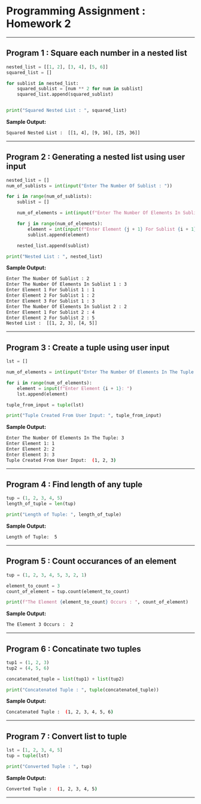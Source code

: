 # Programming Assignment : Homework 2

---

## Program 1 : Square each number in a nested list

```python
nested_list = [[1, 2], [3, 4], [5, 6]]
squared_list = []

for sublist in nested_list:
    squared_sublist = [num ** 2 for num in sublist]
    squared_list.append(squared_sublist)


print("Squared Nested List : ", squared_list)
```

**Sample Output:**

```bash
Squared Nested List :  [[1, 4], [9, 16], [25, 36]]
```

---

## Program 2 : Generating a nested list using user input

```python
nested_list = []
num_of_sublists = int(input("Enter The Number Of Sublist : "))

for i in range(num_of_sublists):
    sublist = []

    num_of_elements = int(input(f"Enter The Number Of Elements In Sublist {i + 1} : "))

    for j in range(num_of_elements):
        element = int(input(f"Enter Element {j + 1} For Sublist {i + 1} : "))
        sublist.append(element)

    nested_list.append(sublist)

print("Nested List : ", nested_list)
```

**Sample Output:**

```bash
Enter The Number Of Sublist : 2
Enter The Number Of Elements In Sublist 1 : 3
Enter Element 1 For Sublist 1 : 1
Enter Element 2 For Sublist 1 : 2
Enter Element 3 For Sublist 1 : 3
Enter The Number Of Elements In Sublist 2 : 2
Enter Element 1 For Sublist 2 : 4
Enter Element 2 For Sublist 2 : 5
Nested List :  [[1, 2, 3], [4, 5]]
```

---

## Program 3 : Create a tuple using user input

```python
lst = []

num_of_elements = int(input("Enter The Number Of Elements In The Tuple: "))

for i in range(num_of_elements):
    element = input(f"Enter Element {i + 1}: ")
    lst.append(element)

tuple_from_input = tuple(lst)

print("Tuple Created From User Input: ", tuple_from_input)
```

**Sample Output:**

```bash
Enter The Number Of Elements In The Tuple: 3
Enter Element 1: 1
Enter Element 2: 2
Enter Element 3: 3
Tuple Created From User Input:  (1, 2, 3)
```

---

## Program 4 : Find length of any tuple

```python
tup = (1, 2, 3, 4, 5)
length_of_tuple = len(tup)

print("Length of Tuple: ", length_of_tuple)
```

**Sample Output:**

```bash
Length of Tuple:  5
```

---

## Program 5 : Count occurances of an element

```python
tup = (1, 2, 3, 4, 5, 3, 2, 1)

element_to_count = 3
count_of_element = tup.count(element_to_count)

print(f"The Element {element_to_count} Occurs : ", count_of_element)
```

**Sample Output:**

```bash
The Element 3 Occurs :  2
```

---

## Program 6 : Concatinate two tuples

```python
tup1 = (1, 2, 3)
tup2 = (4, 5, 6)

concatenated_tuple = list(tup1) + list(tup2)

print("Concatenated Tuple : ", tuple(concatenated_tuple))
```

**Sample Output:**

```bash
Concatenated Tuple :  (1, 2, 3, 4, 5, 6)
```

---

## Program 7 : Convert list to tuple

```python
lst = [1, 2, 3, 4, 5]
tup = tuple(lst)

print("Converted Tuple : ", tup)
```

**Sample Output:**

```bash
Converted Tuple :  (1, 2, 3, 4, 5)
```

---
